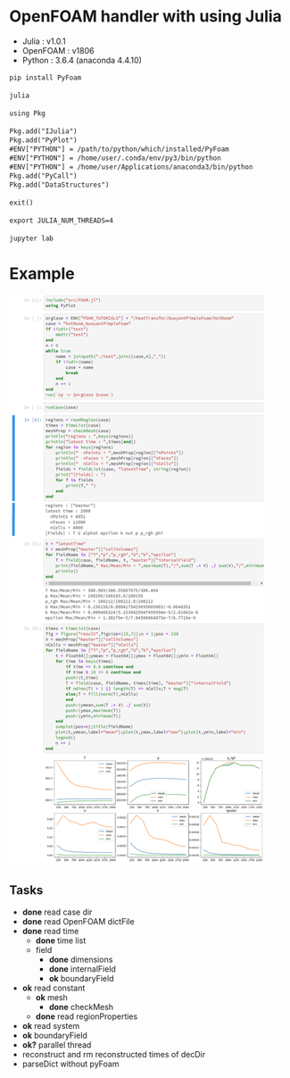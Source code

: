 # OpenFOAM handler with using Julia

- Julia : v1.0.1
- OpenFOAM : v1806
- Python : 3.6.4 (anaconda 4.4.10)

```
pip install PyFoam

julia

using Pkg

Pkg.add("IJulia")
Pkg.add("PyPlot")
#ENV["PYTHON"] = /path/to/python/which/installed/PyFoam
#ENV["PYTHON"] = /home/user/.conda/env/py3/bin/python
#ENV["PYTHON"] = /home/user/Applications/anaconda3/bin/python
Pkg.add("PyCall")
Pkg.add("DataStructures")

exit()

export JULIA_NUM_THREADS=4

jupyter lab
```

# Example

![Example](src/example.png)

## Tasks

- __done__ read case dir
- __done__ read OpenFOAM dictFile
- __done__ read time
  - __done__ time list
  - field
	- __done__ dimensions
	- __done__ internalField
	- __ok__ boundaryField
- __ok__ read constant
  - __ok__ mesh
    - __done__ checkMesh
  - __done__ read regionProperties
- __ok__ read system
- __ok__ boundaryField
- __ok?__ parallel thread
- reconstruct and rm reconstructed times of decDir
- parseDict without pyFoam
